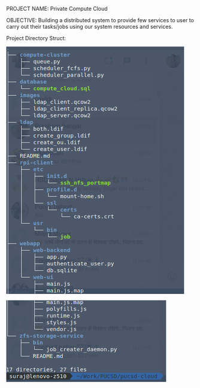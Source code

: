 PROJECT NAME: Private Compute Cloud

OBJECTIVE:
        Building a distributed system to provide few services to user to carry out their tasks/jobs
        using our system resources and services.

Project Directory Struct:

![](screen-shots/dir_struct1.png)

![](screen-shots/dir_struct2.png)
